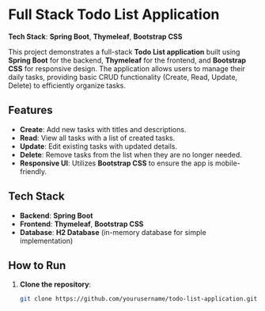 # **Full Stack Todo List Application**  
**Tech Stack**: **Spring Boot**, **Thymeleaf**, **Bootstrap CSS**

This project demonstrates a full-stack **Todo List application** built using **Spring Boot** for the backend, **Thymeleaf** for the frontend, and **Bootstrap CSS** for responsive design. The application allows users to manage their daily tasks, providing basic CRUD functionality (Create, Read, Update, Delete) to efficiently organize tasks.

## **Features**
- **Create**: Add new tasks with titles and descriptions.
- **Read**: View all tasks with a list of created tasks.
- **Update**: Edit existing tasks with updated details.
- **Delete**: Remove tasks from the list when they are no longer needed.
- **Responsive UI**: Utilizes **Bootstrap CSS** to ensure the app is mobile-friendly.

## **Tech Stack**
- **Backend**: **Spring Boot**  
- **Frontend**: **Thymeleaf**, **Bootstrap CSS**
- **Database**: **H2 Database** (in-memory database for simple implementation)

## **How to Run**
1. **Clone the repository**:
   ```bash
   git clone https://github.com/yourusername/todo-list-application.git
